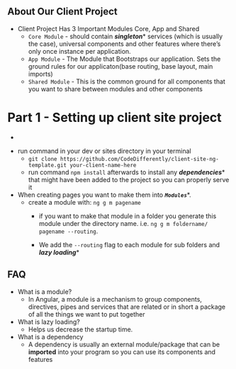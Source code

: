 ## About Our Client Project
* Client Project Has 3 Important Modules Core, App and Shared
	* `Core Module` - should contain _**singleton**_* services (which is usually the case), universal components and other features where there’s only once instance per application.
	* `App Module` - The Module that Bootstraps our application. Sets the ground rules for our applicaton(base routing, base layout, main imports)
	* `Shared Module` - This is the common ground for all components that you want to share between modules and other components


# Part 1 - Setting up client site project
-

* run command in your dev or sites directory in your terminal
	* `git clone https://github.com/CodeDifferently/client-site-ng-template.git your-client-name-here`
	* run command `npm install` afterwards to install any **_dependencies_*** that might have been added to the project so you can properly serve it
* When creating pages you want to make them into _**`Modules`**_*.  
	* create a module with: `ng g m pagename`
		* if you want to make that module in a folder you generate this 		module under the directory name. i.e. `ng g m foldername/		pagename --routing`.

		* We add the `--routing` flag to each module for sub folders and **_lazy loading_***
			
	
## FAQ
* What is a module?
	*  In Angular, a module is a mechanism to group components, 		directives, pipes and services that are related or  in short a 		package of all the things we want to put together
* What is lazy loading?
	* Helps us decrease the startup time.
* What is a dependency
	* A dependency is usually an external module/package that can be **imported** into your program so you can use its components and features